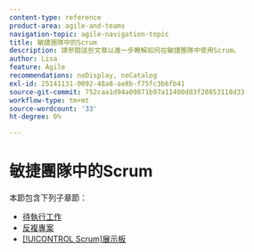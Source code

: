 ```yaml
---
content-type: reference
product-area: agile-and-teams
navigation-topic: agile-navigation-topic
title: 敏捷團隊中的Scrum
description: 請參閱這些文章以進一步瞭解如何在敏捷團隊中使用Scrum。
author: Lisa
feature: Agile
recommendations: noDisplay, noCatalog
exl-id: 25141131-0092-48a8-ae8b-f75fc3b6fb41
source-git-commit: 752caa1d94a09871b97a11400d83f28853118d33
workflow-type: tm+mt
source-wordcount: '33'
ht-degree: 0%

---
```


# 敏捷團隊中的Scrum

本節包含下列子章節：

* [待執行工作](../../agile/use-scrum-in-an-agile-team/burndown/burndown.md)
* [反複專案](../../agile/use-scrum-in-an-agile-team/iterations/iterations.md)
* [[!UICONTROL Scrum]展示板](../../agile/use-scrum-in-an-agile-team/scrum-board/scrum-board.md)
